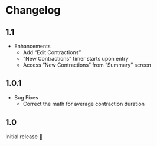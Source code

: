 # Changelog

## 1.1

* Enhancements
  * Add “Edit Contractions”
  * “New Contractions” timer starts upon entry
  * Access “New Contractions” from “Summary” screen

## 1.0.1

* Bug Fixes
  * Correct the math for average contraction duration

## 1.0

Initial release :tada:
